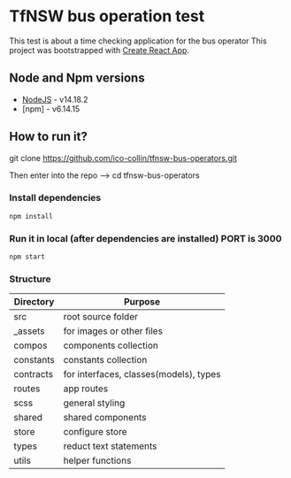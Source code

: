 # TfNSW bus operation test

This test is about a time checking application for the bus operator
This project was bootstrapped with [Create React App](https://github.com/facebook/create-react-app).
## Node and Npm versions
- [NodeJS](https://nodejs.org/) - v14.18.2
- [npm] - v6.14.15
## How to run it?

git clone https://github.com/ico-collin/tfnsw-bus-operators.git

Then enter into the repo --> cd tfnsw-bus-operators

### Install dependencies
```
npm install
```
### Run it in local (after dependencies are installed) PORT is 3000
```
npm start
```

### Structure

| Directory | Purpose |
| ----------- | ----------- |
| src | root source folder |
| _assets | for images or other files |
| compos | components collection |
| constants | constants collection |
| contracts | for interfaces, classes(models), types |
| routes | app routes |
| scss | general styling |
| shared | shared components |
| store | configure store |
| types | reduct text statements |
| utils | helper functions |
